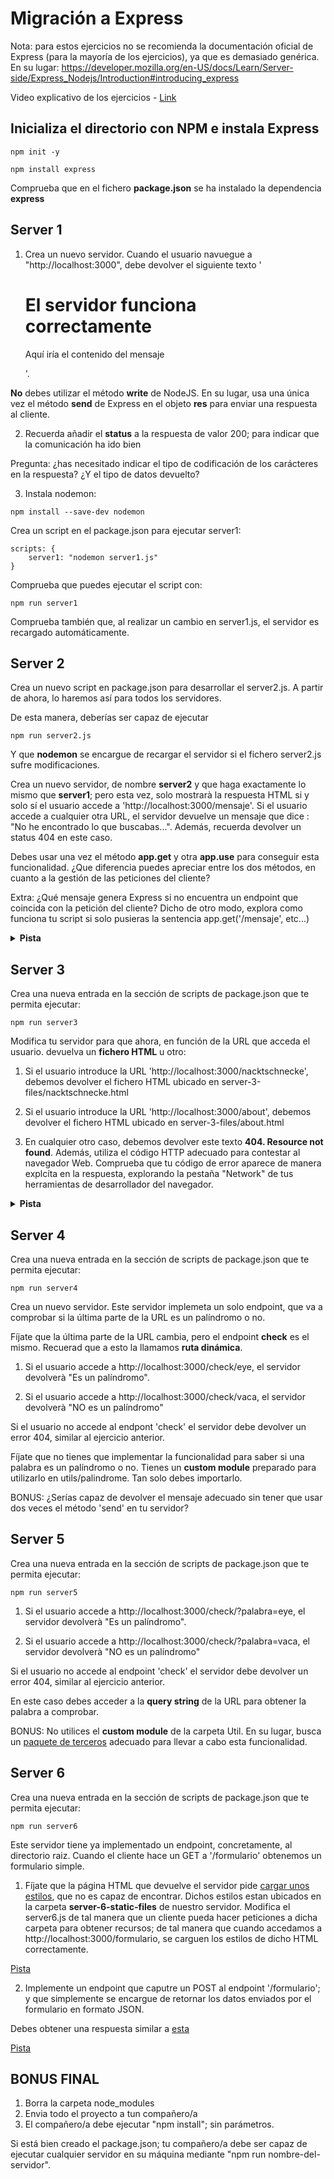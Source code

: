 # Migración a Express

Nota: para estos ejercicios no se recomienda la documentación oficial de Express (para la mayoría de los ejercicios), ya que es demasiado genérica. En su lugar: https://developer.mozilla.org/en-US/docs/Learn/Server-side/Express_Nodejs/Introduction#introducing_express

Video explicativo de los ejercicios - [Link](https://oscarm.tinytake.com/tt/NTI4NDA1OV8xNjU0MDczNA)

## Inicializa el directorio con NPM e instala Express

```
npm init -y
```

```
npm install express
```

Comprueba que en el fichero __package.json__ se ha instalado la dependencia __express__

## Server 1

1. Crea un nuevo servidor. Cuando el usuario navuegue a "http://localhost:3000", debe devolver el siguiente texto '<h1>El servidor funciona correctamente</h1><p>Aquí iría el contenido del mensaje</p>'. 

**No** debes utilizar el método __write__ de NodeJS. En su lugar, usa una única vez el método __send__ de Express en el objeto __res__ para enviar una respuesta al cliente.

2. Recuerda añadir el __status__ a la respuesta de valor 200; para indicar que la comunicación ha ido bien

Pregunta: ¿has necesitado indicar el tipo de codificación de los carácteres en la respuesta? ¿Y el tipo de datos devuelto?

3. Instala nodemon:

```
npm install --save-dev nodemon
```

Crea un script en el package.json para ejecutar server1:

```
scripts: {
    server1: "nodemon server1.js"
}
```

Comprueba que puedes ejecutar el script con:

```
npm run server1
```

Comprueba también que, al realizar un cambio en server1.js, el servidor es recargado automáticamente.

## Server 2

Crea un nuevo script en package.json para desarrollar el server2.js. A partir de ahora, lo haremos así para todos los servidores. 

De esta manera, deberías ser capaz de ejecutar

```
npm run server2.js
```

Y que __nodemon__ se encargue de recargar el servidor si el fichero server2.js sufre modificaciones.

Crea un nuevo servidor, de nombre **server2** y que haga exactamente lo mismo que **server1**; pero esta vez, solo mostrarà la respuesta HTML si y solo sí el usuario accede a 'http://localhost:3000/mensaje'. Si el usuario accede a cualquier otra URL, el servidor devuelve un mensaje que dice : "No he encontrado lo que buscabas...". Además, recuerda devolver un status 404 en este caso.

Debes usar una vez el método **app.get** y otra **app.use** para conseguir esta funcionalidad. ¿Que diferencia puedes apreciar entre los dos métodos, en cuanto a la gestión de las peticiones del cliente?

Extra: ¿Qué mensaje genera Express si no encuentra un endpoint que coincida con la petición del cliente? Dicho de otro modo, explora como funciona tu script si solo pusieras la sentencia app.get('/mensaje', etc...)

<details>
<summary><b>Pista</b></summary>

[Error 404 con Express](https://techeplanet.com/how-to-handle-404-error-in-express/#:~:text=To%20handle%20a%20404%20error,%2F%2FExpress%20GET%20call%20app.)

</details>



## Server 3

Crea una nueva entrada en la sección de scripts de package.json que te permita ejecutar: 


```
npm run server3
```

Modifica tu servidor para que ahora, en función de la URL que acceda el usuario. devuelva un **fichero HTML** u otro:

1. Si el usuario introduce la URL 'http://localhost:3000/nacktschnecke', debemos devolver el fichero HTML ubicado en server-3-files/nacktschnecke.html

2. Si el usuario introduce la URL 'http://localhost:3000/about', debemos devolver el fichero HTML ubicado en server-3-files/about.html

3. En cualquier otro caso, debemos devolver este texto **404. Resource not found**. Además, utiliza el código HTTP adecuado para contestar al navegador Web. Comprueba que tu código de error aparece de manera explcíta en la respuesta, explorando la pestaña "Network" de tus herramientas de desarrollador del navegador.

<details>
<summary><b>Pista</b></summary>

[Uso de sendFile](https://www.digitalocean.com/community/tutorials/use-expressjs-to-deliver-html-files)

</details>

## Server 4
Crea una nueva entrada en la sección de scripts de package.json que te permita ejecutar: 

```
npm run server4
```

Crea un nuevo servidor. Este servidor implemeta un solo endpoint, que va a comprobar si la última parte de la URL es un palíndromo o no.

Fíjate que la última parte de la URL cambia, pero el endpoint __check__ es el mismo. Recuerad que a esto la llamamos **ruta dinámica**.

1. Si el usuario accede a http://localhost:3000/check/eye, el servidor devolverà "Es un palíndromo".

2. Si el usuario accede a http://localhost:3000/check/vaca, el servidor devolverà "NO es un palíndromo"

Si el usuario no accede al endpont 'check' el servidor debe devolver un error 404, similar al ejercicio anterior.

Fíjate que no tienes que implementar la funcionalidad para saber si una palabra es un palíndromo o no. Tienes un __custom module__ preparado para utilizarlo en utils/palindrome. Tan solo debes importarlo.

BONUS: ¿Serías capaz de devolver el mensaje adecuado sin tener que usar dos veces el método 'send' en tu servidor?

## Server 5
Crea una nueva entrada en la sección de scripts de package.json que te permita ejecutar: 

```
npm run server5
```

1. Si el usuario accede a http://localhost:3000/check/?palabra=eye, el servidor devolverà "Es un palíndromo".

2. Si el usuario accede a http://localhost:3000/check/?palabra=vaca, el servidor devolverà "NO es un palíndromo"

Si el usuario no accede al endpoint 'check' el servidor debe devolver un error 404, similar al ejercicio anterior.

En este caso debes acceder a la __query string__ de la URL para obtener la palabra a comprobar.

BONUS: No utilices el __custom module__ de la carpeta Util. En su lugar, busca un [paquete de terceros](https://www.npmjs.com/) adecuado para llevar a cabo esta funcionalidad. 



## Server 6
Crea una nueva entrada en la sección de scripts de package.json que te permita ejecutar: 

```
npm run server6
```

Este servidor tiene ya implementado un endpoint, concretamente, al directorio raiz. Cuando el cliente hace un GET a '/formulario' obtenemos un formulario simple.

1. Fíjate que la página HTML que devuelve el servidor pide [cargar unos estilos](https://oscarm.tinytake.com/tt/NTI4MzAxNl8xNjUzNzgyMw), que no es capaz de encontrar. Dichos estilos estan ubicados en la carpeta __server-6-static-files__ de nuestro servidor. Modifica el server6.js de tal manera que un cliente pueda hacer peticiones a dicha carpeta para obtener recursos; de tal manera que cuando accedamos a http://localhost:3000/formulario, se carguen los estilos de dicho HTML correctamente.

[Pista](https://developer.mozilla.org/es/docs/Learn/Server-side/Express_Nodejs/Introduction#sirviendo_archivos_est%C3%A1ticos)

2. Implemente un endpoint que caputre un POST al endpoint '/formulario'; y que simplemente se encargue de retornar los datos enviados por el formulario en formato JSON.

Debes obtener una respuesta similar a [esta](https://oscarm.tinytake.com/tt/NTI4MzA2OV8xNjUzODA1Ng)

[Pista](https://www.geeksforgeeks.org/express-js-express-json-function/)

## BONUS FINAL

1. Borra la carpeta node_modules
2. Envia todo el proyecto a tun compañero/a
3. El compañero/a debe ejecutar "npm install"; sin parámetros.

Si está bien creado el package.json; tu compañero/a debe ser capaz de ejecutar cualquier servidor en su máquina mediante "npm run nombre-del-servidor".
